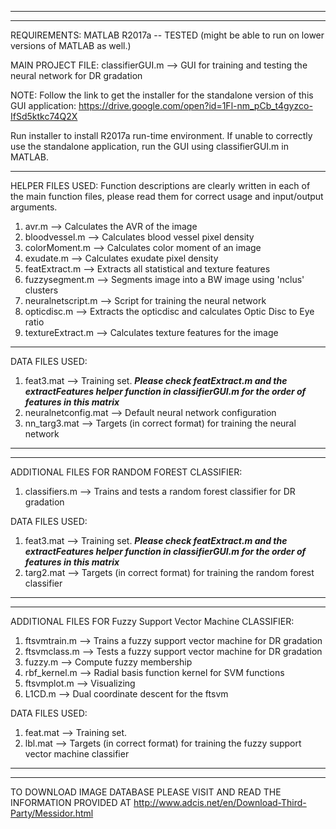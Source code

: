*********************************************************************
*********************************************************************
REQUIREMENTS: MATLAB R2017a -- TESTED (might be able to run on lower 
versions of MATLAB as well.)

MAIN PROJECT FILE:
classifierGUI.m --> GUI for training and testing the neural network 
for DR gradation

NOTE: Follow the link to get the installer for the standalone 
version of this GUI application: 
https://drive.google.com/open?id=1Fl-nm_pCb_t4gyzco-IfSd5ktkc74Q2X

Run installer to install R2017a run-time environment. If unable to 
correctly use the standalone application, run the GUI using 
classifierGUI.m in MATLAB.

*********************************************************************
HELPER FILES USED:
Function descriptions are clearly written in each of the main 
function files, please read them for correct usage and input/output 
arguments.

1) avr.m --> Calculates the AVR of the image
2) bloodvessel.m --> Calculates blood vessel pixel density
3) colorMoment.m --> Calculates color moment of an image
4) exudate.m --> Calculates exudate pixel density
5) featExtract.m --> Extracts all statistical and texture features
6) fuzzysegment.m --> Segments image into a BW image using 'nclus' 
clusters
7) neuralnetscript.m --> Script for training the neural network
8) opticdisc.m --> Extracts the opticdisc and calculates Optic Disc 
to Eye ratio
9) textureExtract.m --> Calculates texture features for the image

*********************************************************************
DATA FILES USED:
1) feat3.mat --> Training set. ***Please check featExtract.m and the 
extractFeatures helper function in classifierGUI.m for the order of 
features in this matrix***
2) neuralnetconfig.mat --> Default neural network configuration
3) nn_targ3.mat --> Targets (in correct format) for training the 
neural network

*********************************************************************
*********************************************************************
ADDITIONAL FILES FOR RANDOM FOREST CLASSIFIER:
1) classifiers.m --> Trains and tests a random forest classifier for 
DR gradation

DATA FILES USED:
1) feat3.mat --> Training set. ***Please check featExtract.m and the 
extractFeatures helper function in classifierGUI.m for the order of 
features in this matrix***
2) targ2.mat --> Targets (in correct format) for training the random 
forest classifier

*********************************************************************
*********************************************************************
ADDITIONAL FILES FOR Fuzzy Support Vector Machine CLASSIFIER:
1) ftsvmtrain.m --> Trains a fuzzy support vector machine for 
DR gradation
2) ftsvmclass.m --> Tests a fuzzy support vector machine for 
DR gradation
3) fuzzy.m --> Compute fuzzy membership
4) rbf_kernel.m --> Radial basis function kernel for SVM functions
5) ftsvmplot.m --> Visualizing
6) L1CD.m --> Dual  coordinate descent  for the ftsvm

DATA FILES USED:
1) feat.mat --> Training set.
2) lbl.mat --> Targets (in correct format) for training the fuzzy 
support vector machine classifier

*********************************************************************
*********************************************************************
TO DOWNLOAD IMAGE DATABASE PLEASE VISIT AND READ THE INFORMATION
PROVIDED AT http://www.adcis.net/en/Download-Third-Party/Messidor.html
